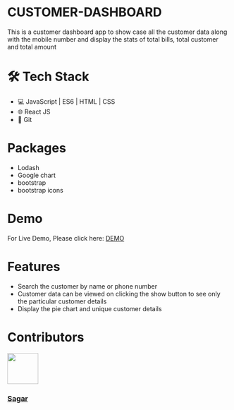 # CUSTOMER-DASHBOARD

This is a customer dashboard app to show case all the customer data along with the mobile number and display the stats of total bills, total customer and total amount


# 🛠️ Tech Stack

- 💻 JavaScript | ES6 | HTML | CSS
- 🌐 React JS
- 🔧 Git

# Packages
- Lodash
- Google chart
- bootstrap
- bootstrap icons

# Demo
For Live Demo, Please click here: <a href="#" target="_blank">DEMO</a>

# Features

  - Search the customer by name or phone number
  - Customer data can be viewed on clicking the show button to see only the particular customer details
  - Display the pie chart and unique customer details


# Contributors
<img src="https://avatars.githubusercontent.com/u/30855107?v=4" height="70" width="70">
  <h3><a href="https://github.com/cgsagar">Sagar</a></h3>




